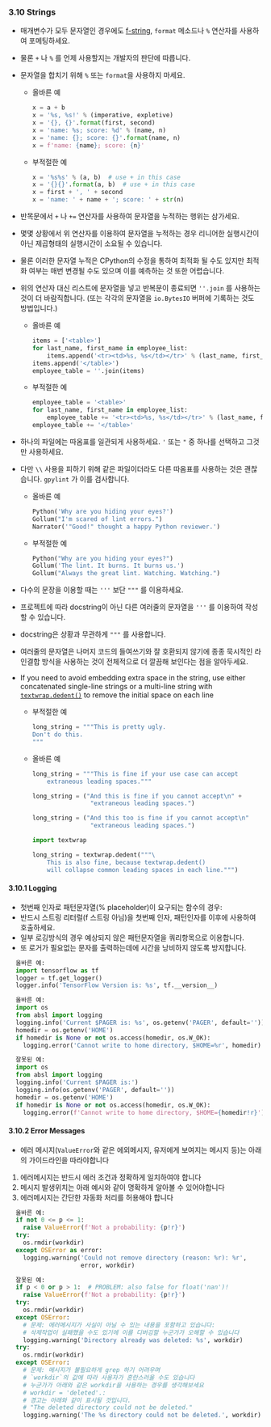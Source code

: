 <a id="s3.10-strings"></a>

### 3.10 Strings

- 매개변수가 모두 문자열인 경우에도 [f-string](https://docs.python.org/3/reference/lexical_analysis.html#f-strings), `format` 메소드나 `%` 연산자를 사용하여 포메팅하세요.
- 물론 `+` 나 `%` 를 언제 사용할지는 개발자의 판단에 따릅니다.
- 문자열을 합치기 위해 `%` 또는 `format`을 사용하지 마세요.

  - 올바른 예

    ```python
    x = a + b
    x = '%s, %s!' % (imperative, expletive)
    x = '{}, {}'.format(first, second)
    x = 'name: %s; score: %d' % (name, n)
    x = 'name: {}; score: {}'.format(name, n)
    x = f'name: {name}; score: {n}'
    ```

  - 부적절한 예

    ```python
    x = '%s%s' % (a, b)  # use + in this case
    x = '{}{}'.format(a, b)  # use + in this case
    x = first + ', ' + second
    x = 'name: ' + name + '; score: ' + str(n)
    ```

- 반목문에서 `+` 나 `+=` 연산자를 사용하여 문자열을 누적하는 행위는 삼가세요.
- 몇몇 상황에서 위 연산자를 이용하여 문자열을 누적하는 경우 리니어한 실행시간이 아닌 제곱형태의 실행시간이 소요될 수 있습니다.
- 물론 이러한 문자열 누적은 CPython의 수정을 통하여 최적화 될 수도 있지만 최적화 여부는 매번 변경될 수도 있으며 이를 예측하는 것 또한 어렵습니다.
- 위의 연산자 대신 리스트에 문자열을 넣고 반복문이 종료되면 `''.join` 를 사용하는것이 더 바람직합니다. (또는 각각의 문자열을 `io.BytesIO` 버퍼에 기록하는 것도 방법입니다.)

  - 올바른 예

    ```python
    items = ['<table>']
    for last_name, first_name in employee_list:
        items.append('<tr><td>%s, %s</td></tr>' % (last_name, first_name))
    items.append('</table>')
    employee_table = ''.join(items)
    ```

  - 부적절한 예

    ```python
    employee_table = '<table>'
    for last_name, first_name in employee_list:
        employee_table += '<tr><td>%s, %s</td></tr>' % (last_name, first_name)
    employee_table += '</table>'
    ```

- 하나의 파일에는 따옴표를 일관되게 사용하세요. `'` 또는 `"` 중 하나를 선택하고 그것만 사용하세요.
- 다만 `\\` 사용을 피하기 위해 같은 파일이더라도 다른 따옴표를 사용하는 것은 괜찮습니다. `gpylint` 가 이를 검사합니다.

  - 올바른 예

    ```python
    Python('Why are you hiding your eyes?')
    Gollum("I'm scared of lint errors.")
    Narrator('"Good!" thought a happy Python reviewer.')
    ```

  - 부적절한 예

    ```python
    Python("Why are you hiding your eyes?")
    Gollum('The lint. It burns. It burns us.')
    Gollum("Always the great lint. Watching. Watching.")
    ```

- 다수의 문장을 이용할 때는 `'''` 보단 `"""` 를 이용하세요.
- 프로젝트에 따라 docstring이 아닌 다른 여러줄의 문자열을 `'''` 를 이용하여 작성할 수 있습니다.
- docstring은 상황과 무관하게 `"""` 를 사용합니다.
- 여러줄의 문자열은 나머지 코드의 들여쓰기와 잘 호환되지 않기에 종종 묵시적인 라인결합 방식을 사용하는 것이 전체적으로 더 깔끔해 보인다는 점을 알아두세요.
- If you need to avoid embedding extra space in the string, use either concatenated single-line strings or a multi-line string with [`textwrap.dedent()`](https://docs.python.org/3/library/textwrap.html#textwrap.dedent) to remove the initial space on each line

  - 부적절한 예

    ```python
    long_string = """This is pretty ugly.
    Don't do this.
    """
    ```

  - 올바른 예

    ```python
    long_string = """This is fine if your use case can accept
        extraneous leading spaces."""
    ```

    ```python
    long_string = ("And this is fine if you cannot accept\n" +
                    "extraneous leading spaces.")
    ```

    ```python
    long_string = ("And this too is fine if you cannot accept\n"
                    "extraneous leading spaces.")
    ```

    ```python
    import textwrap

    long_string = textwrap.dedent("""\
        This is also fine, because textwrap.dedent()
        will collapse common leading spaces in each line.""")
    ```

<a id="s3.10.1-logging"></a>

#### 3.10.1 Logging 

- 첫번째 인자로 패턴문자열(% placeholder)이 요구되는 함수의 경우:
- 반드시 스트링 리터럴(f 스트링 아님)을 첫번째 인자, 패턴인자를 이후에 사용하여 호출하세요.
- 일부 로깅방식의 경우 예상되지 않은 패턴문자열을 쿼리항목으로 이용합니다.
- 또 로거가 필요없는 문자를 출력하는데에 시간을 낭비하지 않도록 방지합니다.

```python
  올바른 예:
  import tensorflow as tf
  logger = tf.get_logger()
  logger.info('TensorFlow Version is: %s', tf.__version__)
```

```python
  올바른 예:
  import os
  from absl import logging
  logging.info('Current $PAGER is: %s', os.getenv('PAGER', default=''))
  homedir = os.getenv('HOME')
  if homedir is None or not os.access(homedir, os.W_OK):
    logging.error('Cannot write to home directory, $HOME=%r', homedir)
```

```python
  잘못된 예:
  import os
  from absl import logging
  logging.info('Current $PAGER is:')
  logging.info(os.getenv('PAGER', default=''))
  homedir = os.getenv('HOME')
  if homedir is None or not os.access(homedir, os.W_OK):
    logging.error(f'Cannot write to home directory, $HOME={homedir!r}')
```

<a id="s3.10.2-error-messages"></a>

#### 3.10.2 Error Messages 

- 에러 메시지(`ValueError`와 같은 에외메시지, 유저에게 보여지는 메시지 등)는 아래의 가이드라인을 따라야합니다
1. 에러메시지는 반드시 에러 조건과 정확하게 일치하여야 합니다
2. 메시지 발생위치는 아래 예시와 같이 명확하게 알아볼 수 있어야합니다
3. 에러메시지는 간단한 자동화 처리를 허용해야 합니다

```python
  올바른 예:
  if not 0 <= p <= 1:
    raise ValueError(f'Not a probability: {p!r}')
  try:
    os.rmdir(workdir)
  except OSError as error:
    logging.warning('Could not remove directory (reason: %r): %r',
                    error, workdir)
```

```python
  잘못된 예:
  if p < 0 or p > 1:  # PROBLEM: also false for float('nan')!
    raise ValueError(f'Not a probability: {p!r}')
  try:
    os.rmdir(workdir)
  except OSError:
    # 문제: 에러메시지가 사실이 아닐 수 있는 내용을 포함하고 있습니다:
    # 삭제작업이 실패했을 수도 있기에 이를 디버깅할 누군가가 오해할 수 있습니다
    logging.warning('Directory already was deleted: %s', workdir)
  try:
    os.rmdir(workdir)
  except OSError:
    # 문제: 메시지가 불필요하게 grep 하기 어려우며 
    # `workdir`의 값에 따라 사용자가 혼란스러울 수도 있습니다
    # 누군가가 아래와 같은 workdir을 사용하는 경우를 생각해보세요
    # workdir = 'deleted'.:
    # 경고는 아래와 같이 표시될 것입니다.
    # "The deleted directory could not be deleted."
    logging.warning('The %s directory could not be deleted.', workdir)
```